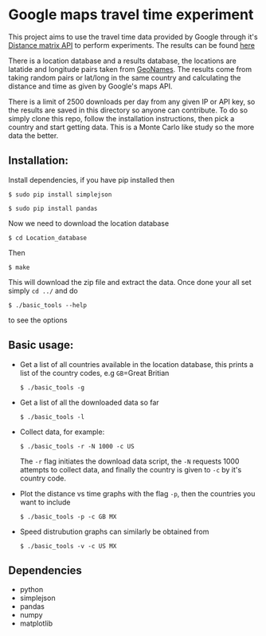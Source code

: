 Google maps travel time experiment
==================================


This project aims to use the travel time data provided by Google through it's
[Distance matrix API](https://developers.google.com/maps/documentation/distancematrix/)
to perform experiments. The results can be found [here](Results.md)

There is a location database and a results database, the locations are latatide
 and longitude pairs taken from [GeoNames](www.geonames.org). The results come
from taking random pairs or lat/long in the same country and calculating the 
distance and time as given by Google's maps API.  

There is a limit of 2500 downloads per day from any given IP or API key, so the
results are saved in this directory so anyone can contribute. To do so simply
clone this repo, follow the installation instructions, then pick a country and
start getting data. This is a Monte Carlo like study so the more data the
better.

Installation:
------------
Install dependencies, if you have pip installed then

``$ sudo pip install simplejson``

``$ sudo pip install pandas``

Now we need to download the location database

``$ cd Location_database``

Then 

``$ make ``

This will download the zip file and extract the data. Once done your all set
simply `cd ../` and do

``$ ./basic_tools --help`` 

to see the options

Basic usage:
------------
+ Get a list of all countries available in the location database, this
  prints a list of the country codes, e.g `GB`=Great Britian 

  ``$ ./basic_tools -g ``

+ Get a list of all the downloaded data so far

  ``$ ./basic_tools -l``

+ Collect data, for example:

  ``$ ./basic_tools -r -N 1000 -c US``

  The `-r` flag initiates the download data script, the `-N` requests 1000
  attempts to collect data, and finally the country is given to `-c` by it's
  country code. 

+ Plot the distance vs time graphs with the flag `-p`, then the countries you
want to include

  ``$ ./basic_tools -p -c GB MX``

+ Speed distrubution graphs can similarly be obtained from

  ``$ ./basic_tools -v -c US MX``


Dependencies
------------
+ python
+ simplejson
+ pandas
+ numpy
+ matplotlib


